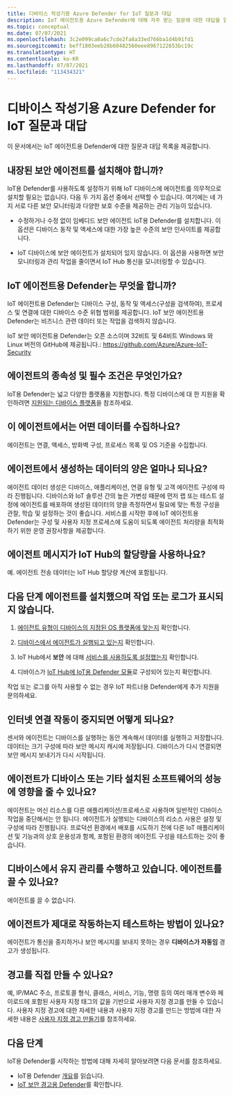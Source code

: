 ```yaml
---
title: 디바이스 작성기용 Azure Defender for IoT 질문과 대답
description: IoT 에이전트용 Azure Defender에 대해 자주 받는 질문에 대한 대답을 알아봅니다.
ms.topic: conceptual
ms.date: 07/07/2021
ms.openlocfilehash: 3c2e099ca0a6c7cde2fa8a33ed766ba1d4b91fd1
ms.sourcegitcommit: beff1803eeb28b60482560eee8967122653bc19c
ms.translationtype: HT
ms.contentlocale: ko-KR
ms.lasthandoff: 07/07/2021
ms.locfileid: "113434321"
---
```

# <a name="azure-defender-for-iot-for-device-builders-frequently-asked-questions"></a>디바이스 작성기용 Azure Defender for IoT 질문과 대답

이 문서에서는 IoT 에이전트용 Defender에 대한 질문과 대답 목록을 제공합니다.

## <a name="do-i-have-to-install-an-embedded-security-agent"></a>내장된 보안 에이전트를 설치해야 합니까?

IoT용 Defender를 사용하도록 설정하기 위해 IoT 디바이스에 에이전트를 의무적으로 설치할 필요는 없습니다. 다음 두 가지 옵션 중에서 선택할 수 있습니다. 여기에는 네 가지 서로 다른 보안 모니터링과 다양한 보호 수준을 제공하는 관리 기능이 있습니다.

- 수정하거나 수정 없이 임베디드 보안 에이전트 IoT용 Defender를 설치합니다. 이 옵션은 디바이스 동작 및 액세스에 대한 가장 높은 수준의 보안 인사이트를 제공합니다.

- IoT 디바이스에 보안 에이전트가 설치되어 있지 않습니다. 이 옵션을 사용하면 보안 모니터링과 관리 작업을 줄이면서 IoT Hub 통신을 모니터링할 수 있습니다.

## <a name="what-does-the-defender-for-iot-agent-do"></a>IoT 에이전트용 Defender는 무엇을 합니까?

IoT 에이전트용 Defender는 디바이스 구성, 동작 및 액세스(구성을 검색하여), 프로세스 및 연결에 대한 디바이스 수준 위협 범위를 제공합니다. IoT 보안 에이전트용 Defender는 비즈니스 관련 데이터 또는 작업을 검색하지 않습니다.

IoT 보안 에이전트용 Defender는 오픈 소스이며 32비트 및 64비트 Windows 와 Linux 버전의 GitHub에 제공됩니다.: https://github.com/Azure/Azure-IoT-Security

## <a name="what-are-the-dependencies-and-prerequisites-of-the-agent"></a>에이전트의 종속성 및 필수 조건은 무엇인가요?

IoT용 Defender는 넓고 다양한 플랫폼을 지원합니다. 특정 디바이스에 대 한 지원을 확인하려면 [지원되는 디바이스 플랫폼](how-to-deploy-agent.md)을 참조하세요.

## <a name="which-data-is-collected-by-the-agent"></a>이 에이전트에서는 어떤 데이터를 수집하나요?

에이전트는 연결, 액세스, 방화벽 구성, 프로세스 목록 및 OS 기준을 수집합니다.

## <a name="how-much-data-will-the-agent-generate"></a>에이전트에서 생성하는 데이터의 양은 얼마나 되나요?

에이전트 데이터 생성은 디바이스, 애플리케이션, 연결 유형 및 고객 에이전트 구성에 따라 진행됩니다. 디바이스와 IoT 솔루션 간의 높은 가변성 때문에 먼저 랩 또는 테스트 설정에 에이전트를 배포하여 생성된 데이터의 양을 측정하면서 필요에 맞는 특정 구성을 관찰, 학습 및 설정하는 것이 좋습니다. 서비스를 시작한 후에 IoT 에이전트용 Defender는 구성 및 사용자 지정 프로세스에 도움이 되도록 에이전트 처리량을 최적화하기 위한 운영 권장사항을 제공합니다.

## <a name="do-agent-messages-use-up-quota-from-iot-hub"></a>에이전트 메시지가 IoT Hub의 할당량을 사용하나요?

예. 에이전트 전송 데이터는 IoT Hub 할당량 계산에 포함됩니다.

## <a name="what-next-ive-installed-an-agent-and-dont-see-any-activities-or-logs"></a>다음 단계 에이전트를 설치했으며 작업 또는 로그가 표시되지 않습니다.

1. [에이전트 유형이 디바이스의 지정된 OS 플랫폼에 맞는지](how-to-deploy-agent.md) 확인합니다.

1. [디바이스에서 에이전트가 실행되고 있는지](how-to-agent-configuration.md) 확인합니다.

1. IoT Hub에서 **보안** 에 대해 [서비스를 사용하도록 설정했는지](quickstart-onboard-iot-hub.md) 확인합니다.

1. 디바이스가 [IoT Hub에 IoT용 Defender 모듈](quickstart-create-security-twin.md)로 구성되어 있는지 확인합니다.

작업 또는 로그를 아직 사용할 수 없는 경우 IoT 파트너용 Defender에게 추가 지원을 문의하세요.

## <a name="what-happens-when-the-internet-connection-stops-working"></a>인터넷 연결 작동이 중지되면 어떻게 되나요?

센서와 에이전트는 디바이스를 실행하는 동안 계속해서 데이터를 실행하고 저장합니다. 데이터는 크기 구성에 따라 보안 메시지 캐시에 저장됩니다. 디바이스가 다시 연결되면 보안 메시지 보내기가 다시 시작됩니다.

## <a name="can-the-agent-affect-the-performance-of-the-device-or-other-installed-software"></a>에이전트가 디바이스 또는 기타 설치된 소프트웨어의 성능에 영향을 줄 수 있나요?

에이전트는 머신 리소스를 다른 애플리케이션/프로세스로 사용하며 일반적인 디바이스 작업을 중단해서는 안 됩니다. 에이전트가 실행되는 디바이스의 리소스 사용은 설정 및 구성에 따라 진행됩니다. 프로덕션 환경에서 배포를 시도하기 전에 다른 IoT 애플리케이션 및 기능과의 상호 운용성과 함께, 포함된 환경의 에이전트 구성을 테스트하는 것이 좋습니다.

## <a name="im-making-some-maintenance-on-the-device-can-i-turn-off-the-agent"></a>디바이스에서 유지 관리를 수행하고 있습니다. 에이전트를 끌 수 있나요?

에이전트를 끌 수 없습니다.

## <a name="is-there-a-way-to-test-if-the-agent-is-working-correctly"></a>에이전트가 제대로 작동하는지 테스트하는 방법이 있나요?

에이전트가 통신을 중지하거나 보안 메시지를 보내지 못하는 경우 **디바이스가 자동임** 경고가 생성됩니다.

## <a name="can-i-create-my-own-alerts"></a>경고를 직접 만들 수 있나요?

예, IP/MAC 주소, 프로토콜 형식, 클래스, 서비스, 기능, 명령 등의 여러 매개 변수와 페이로드에 포함된 사용자 지정 태그의 값을 기반으로 사용자 지정 경고를 만들 수 있습니다. 사용자 지정 경고에 대한 자세한 내용과 사용자 지정 경고를 만드는 방법에 대한 자세한 내용은 [사용자 지정 경고 만들기](quickstart-create-custom-alerts.md)를 참조하세요.

## <a name="next-steps"></a>다음 단계

IoT용 Defender를 시작하는 방법에 대해 자세히 알아보려면 다음 문서를 참조하세요.

- IoT용 Defender [개요](overview.md)를 읽습니다.
- [IoT 보안 경고용 Defender](concept-security-alerts.md)를 확인합니다.
